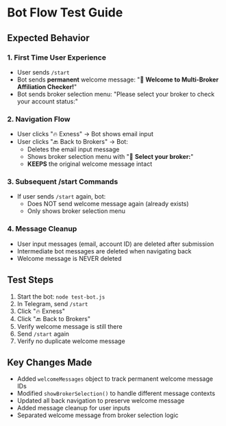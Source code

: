 # Bot Flow Test Guide

## Expected Behavior

### 1. First Time User Experience
- User sends `/start`
- Bot sends **permanent** welcome message: "🎯 **Welcome to Multi-Broker Affiliation Checker!**"
- Bot sends broker selection menu: "Please select your broker to check your account status:"

### 2. Navigation Flow
- User clicks "🔥 Exness" → Bot shows email input
- User clicks "🔙 Back to Brokers" → Bot:
  - Deletes the email input message
  - Shows broker selection menu with "🔄 **Select your broker:**"
  - **KEEPS** the original welcome message intact

### 3. Subsequent /start Commands
- If user sends `/start` again, bot:
  - Does NOT send welcome message again (already exists)
  - Only shows broker selection menu

### 4. Message Cleanup
- User input messages (email, account ID) are deleted after submission
- Intermediate bot messages are deleted when navigating back
- Welcome message is NEVER deleted

## Test Steps

1. Start the bot: `node test-bot.js`
2. In Telegram, send `/start`
3. Click "🔥 Exness"
4. Click "🔙 Back to Brokers"
5. Verify welcome message is still there
6. Send `/start` again
7. Verify no duplicate welcome message

## Key Changes Made

- Added `welcomeMessages` object to track permanent welcome message IDs
- Modified `showBrokerSelection()` to handle different message contexts
- Updated all back navigation to preserve welcome message
- Added message cleanup for user inputs
- Separated welcome message from broker selection logic
